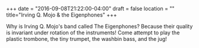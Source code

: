 +++
date = "2016-09-08T21:22:00-04:00"
draft = false
location = ""
title="Irving Q. Mojo & the Eigenphones"
+++

Why is Irving Q. Mojo's band called The Eigenphones? Because their quality is invariant under rotation of the instruments! Come attempt to play the plastic trombone, the tiny trumpet, the washbin bass, and the jug!
